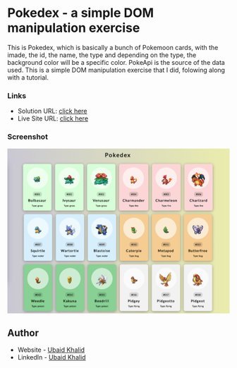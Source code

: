 # Pokedex - a simple DOM manipulation exercise

This is Pokedex, which is basically a bunch of Pokemoon cards, with the imade, the id, the name, the type and depending on the type, the background color will be a specific color. PokeApi is the source of the data used. This is a simple DOM manipulation exercise that I did, folowing along with a tutorial.

### Links

- Solution URL: [click here](https://github.com/climaco-sarmiento/pokedex)
- Live Site URL: [click here](https://climaco-sarmiento.github.io/pokedex/)

### Screenshot

![my screenshot](./images/Screenshot.png)

## Author

- Website - [Ubaid Khalid](https://www.ubaidkhalid.dev)
- LinkedIn - [Ubaid Khalid](https://www.linkedin.com/in/ubaid-khalid-dev/)
